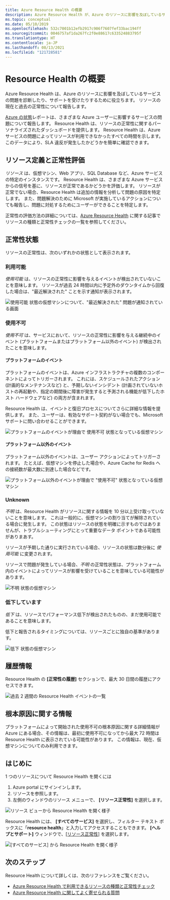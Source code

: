 ```yaml
---
title: Azure Resource Health の概要
description: Azure Resource Health が、Azure のリソースに影響を及ぼしているサービスの問題を診断したり、サポートを受けたりするときにどのように役立つかについて説明します。
ms.topic: conceptual
ms.date: 05/10/2019
ms.openlocfilehash: 532c7001b12efb2917c906f7607fef33bac194ff
ms.sourcegitcommit: 0046757af1da267fc2f0e88617c633524883795f
ms.translationtype: HT
ms.contentlocale: ja-JP
ms.lasthandoff: 08/13/2021
ms.locfileid: "121728581"
---
```

# <a name="resource-health-overview"></a>Resource Health の概要
 
Azure Resource Health は、Azure のリソースに影響を及ぼしているサービスの問題を診断したり、サポートを受けたりするために役立ちます。 リソースの現在と過去の正常性について報告します。

[Azure の状態](https://status.azure.com)レポートは、さまざまな Azure ユーザーに影響するサービスの問題について報告します。 Resource Health は、リソースの正常性に関するパーソナライズされたダッシュボードを提供します。 Resource Health は、Azure サービスの問題によってリソースが利用できなかったすべての時間を示します。 このデータにより、SLA 違反が発生したかどうかを簡単に確認できます。

## <a name="resource-definition-and-health-assessment"></a>リソース定義と正常性評価

*リソース* は、仮想マシン、Web アプリ、SQL Database など、Azure サービスの特定のインスタンスです。 Resource Health は、さまざまな Azure サービスからの信号を基に、リソースが正常であるかどうかを評価します。 リソースが正常でない場合、Resource Health は追加の情報を分析して問題の原因を特定します。 また、問題解決のために Microsoft が実施しているアクションについても報告し、問題に対処するためにユーザーができることを特定します。

正常性の評価方法の詳細については、[Azure Resource Health](resource-health-checks-resource-types.md) に関する記事でリソースの種類と正常性チェックの一覧を参照してください。

## <a name="health-status"></a>正常性状態

リソースの正常性は、次のいずれかの状態として表示されます。

### <a name="available"></a>利用可能

*使用可能* は、リソースの正常性に影響を与えるイベントが検出されていないことを意味します。 リソースが過去 24 時間以内に予定外のダウンタイムから回復した場合は、"最近解決された" ことを示す通知が表示されます。

![*使用可能* 状態の仮想マシンについて、"最近解決された" 問題が通知されている画面](./media/resource-health-overview/Available.png)

### <a name="unavailable"></a>使用不可

*使用不可* は、サービスにおいて、リソースの正常性に影響を与える継続中のイベント (プラットフォームまたはプラットフォーム以外のイベント) が検出されたことを意味します。

#### <a name="platform-events"></a>プラットフォームのイベント

プラットフォームのイベントは、Azure インフラストラクチャの複数のコンポーネントによってトリガーされます。 これには、スケジュールされたアクション (計画的なメンテナンスなど) と、予期しないインシデント (計画されていないホストの再起動や、指定の期間後に障害が発生すると予測される機能が低下したホスト ハードウェアなど) の両方が含まれます。

Resource Health は、イベントと復旧プロセスについてさらに詳細な情報を提供します。 また、ユーザーは、有効なサポート契約がない場合でも、Microsoft サポートに問い合わせることができます。

![プラットフォームのイベントが理由で *使用不可* 状態となっている仮想マシン](./media/resource-health-overview/Unavailable.png)

#### <a name="non-platform-events"></a>プラットフォーム以外のイベント

プラットフォーム以外のイベントは、ユーザー アクションによってトリガーされます。 たとえば、仮想マシンを停止した場合や、Azure Cache for Redis への接続数が最大数に到達した場合などです。

![プラットフォーム以外のイベントが理由で "使用不可" 状態となっている仮想マシン](./media/resource-health-overview/Unavailable_NonPlatform.png)

### <a name="unknown"></a>Unknown

*不明* は、Resource Health がリソースに関する情報を 10 分以上受け取っていないことを意味します。 これは一般的に、仮想マシンの割り当てが解除されている場合に発生します。 この状態はリソースの状態を明確に示すものではありませんが、トラブルシューティングにとって重要なデータ ポイントである可能性がありまあす。

リソースが予期した通りに実行されている場合、リソースの状態は数分後に *使用可能* に変更されます。

リソースで問題が発生している場合、*不明* の正常性状態は、プラットフォーム内のイベントによってリソースが影響を受けていることを意味している可能性があります。

![*不明* 状態の仮想マシン](./media/resource-health-overview/Unknown.png)

### <a name="degraded"></a>低下しています

*低下* は、リソースでパフォーマンス低下が検出されたものの、まだ使用可能であることを意味します。

低下と報告されるタイミングについては、リソースごとに独自の基準があります。

![*低下* 状態の仮想マシン](./media/resource-health-overview/degraded.png)

## <a name="history-information"></a>履歴情報

Resource Health の **[正常性の履歴]** セクションで、最大 30 日間の履歴にアクセスできます。

![過去 2 週間の Resource Health イベントの一覧](./media/resource-health-overview/history-blade.png)

## <a name="root-cause-information"></a>根本原因に関する情報

プラットフォームによって開始された使用不可の根本原因に関する詳細情報が Azure にある場合、その情報は、最初に使用不可になってから最大 72 時間は Resource Health に表示されている可能性があります。 この情報は、現在、仮想マシンについてのみ利用できます。 

## <a name="get-started"></a>はじめに

1 つのリソースについて Resource Health を開くには

1. Azure portal にサインインします。
2. リソースを参照します。
3. 左側のウィンドウのリソース メニューで、 **[リソース正常性]** を選択します。

![リソース ビューから Resource Health を開く様子](./media/resource-health-overview/from-resource-blade.png)

Resource Health には、 **[すべてのサービス]** を選択し、フィルター テキスト ボックスに「**resource health**」と入力してアクセスすることもできます。 **[ヘルプとサポート]** ウィンドウで、[[リソース正常性]](https://ms.portal.azure.com/#blade/Microsoft_Azure_Monitoring/AzureMonitoringBrowseBlade/resourceHealth) を選択します。

![[すべてのサービス] から Resource Health を開く様子](./media/resource-health-overview/FromOtherServices.png)

## <a name="next-steps"></a>次のステップ

Resource Health について詳しくは、次のリファレンスをご覧ください。
-  [Azure Resource Health で利用できるリソースの種類と正常性チェック](resource-health-checks-resource-types.md)
-  [Azure Resource Health に関してよく寄せられる質問](resource-health-faq.yml)
